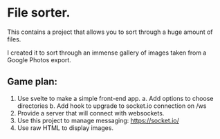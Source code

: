 # File sorter.

This contains a project that allows you to sort through a huge amount of files.

I created it to sort through an immense gallery of images taken from a Google Photos export.

## Game plan:

1. Use svelte to make a simple front-end app.
   a. Add options to choose directories
   b. Add hook to upgrade to socket.io connection on /ws
1. Provide a server that will connect with websockets.
1. Use this project to manage messaging: https://socket.io/
1. Use raw HTML to display images.


